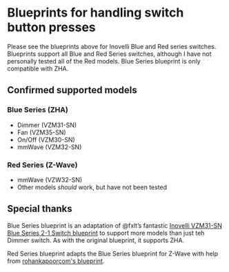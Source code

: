 # Blueprints for handling switch button presses
Please see the blueprints above for Inovelli Blue and Red series switches. Blueprints support all Blue and Red Series switches, although I have not personally tested all of the Red models. Blue Series blueprint is only compatible with ZHA.

## Confirmed supported models
### Blue Series (ZHA)
* Dimmer (VZM31-SN)
* Fan (VZM35-SN)
* On/Off (VZM30-SN)
* mmWave (VZM32-SN)

### Red Series (Z-Wave)
* mmWave (VZW32-SN)
* Other models _should_ work, but have not been tested

## Special thanks
Blue Series blueprint is an adaptation of @fxlt’s fantastic [Inovelli VZM31-SN Blue Series 2-1 Switch blueprint](https://community.home-assistant.io/t/zha-inovelli-vzm31-sn-blue-series-2-1-switch/479148) to support more models than just teh Dimmer switch. As with the original blueprint, it supports ZHA.

Red Series blueprint adapts the Blue Series blueprint for Z-Wave with help from [rohankapoorcom's blueprint](https://github.com/rohankapoorcom/homeassistant-config/blob/27ac149c16a2aadfb59e1fe790824dc181581348/blueprints/automation/rohankapoorcom/inovelli-vzw31-sn-red-series-switch.yaml).
